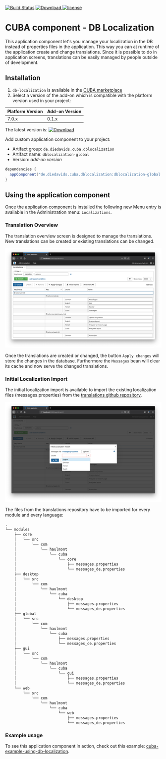 [![Build Status](https://travis-ci.com/mariodavid/cuba-component-db-localization.svg?branch=master)](https://travis-ci.com/mariodavid/cuba-component-db-localization)
[ ![Download](https://api.bintray.com/packages/mariodavid/cuba-components/cuba-component-db-localization/images/download.svg) ](https://bintray.com/mariodavid/cuba-components/cuba-component-db-localization/_latestVersion)
[![license](https://img.shields.io/badge/license-Apache%20License%202.0-blue.svg?style=flat)](http://www.apache.org/licenses/LICENSE-2.0)

CUBA component - DB Localization
======================

This application component let's you manage your localization in the DB instead of properties files in the application.
This way you can at runtime of the application create and change translations. Since it is possible to do in application
screens, translations can be easily managed by people outside of development.

## Installation

1. `db-localization` is available in the [CUBA marketplace](https://www.cuba-platform.com/marketplace)
2. Select a version of the add-on which is compatible with the platform version used in your project:

| Platform Version | Add-on Version |
| ---------------- | -------------- |
| 7.0.x            | 0.1.x          |

The latest version is: [ ![Download](https://api.bintray.com/packages/mariodavid/cuba-components/cuba-component-db-localization/images/download.svg) ](https://bintray.com/mariodavid/cuba-components/cuba-component-db-localization/_latestVersion)

Add custom application component to your project:

* Artifact group: `de.diedavids.cuba.dblocalization`
* Artifact name: `dblocalization-global`
* Version: *add-on version*

```groovy
dependencies {
  appComponent("de.diedavids.cuba.dblocalization:dblocalization-global:*addon-version*")
}
```


## Using the application component

Once the application component is installed the following new Menu entry is available in the Administration menu: `Localizations`.


### Translation Overview

The translation overview screen is designed to manage the translations. New translations can be created or existing translations
can be changed.

![translations-overview](https://github.com/mariodavid/cuba-component-db-localization/blob/master/img/1-translations-overview.png)

Once the translations are created or changed, the button `Apply changes` will store the changes in the database. Furthermore
the `Messages` bean will clear its cache and now serve the changed translations.

### Initial Localization Import

The initial localization import is available to import the existing localization files (messages.properties) from the [translations github repository](https://github.com/cuba-platform/translations/).

![initial-localization-import](https://github.com/mariodavid/cuba-component-db-localization/blob/master/img/2-initial-localization-import.png)

The files from the translations repository have to be imported for every module and every language:

```
.
└── modules
    ├── core
    │   └── src
    │       └── com
    │           └── haulmont
    │               └── cuba
    │                   └── core
    │                       ├── messages.properties
    │                       └── messages_de.properties
    ├── desktop
    │   └── src
    │       └── com
    │           └── haulmont
    │               └── cuba
    │                   └── desktop
    │                       ├── messages.properties
    │                       └── messages_de.properties
    ├── global
    │   └── src
    │       └── com
    │           └── haulmont
    │               └── cuba
    │                   ├── messages.properties
    │                   └── messages_de.properties
    ├── gui
    │   └── src
    │       └── com
    │           └── haulmont
    │               └── cuba
    │                   └── gui
    │                       ├── messages.properties
    │                       └── messages_de.properties
    └── web
        └── src
            └── com
                └── haulmont
                    └── cuba
                        └── web
                            ├── messages.properties
                            └── messages_de.properties
```

### Example usage
To see this application component in action, check out this example: [cuba-example-using-db-localization](https://github.com/mariodavid/cuba-example-using-db-localization).
